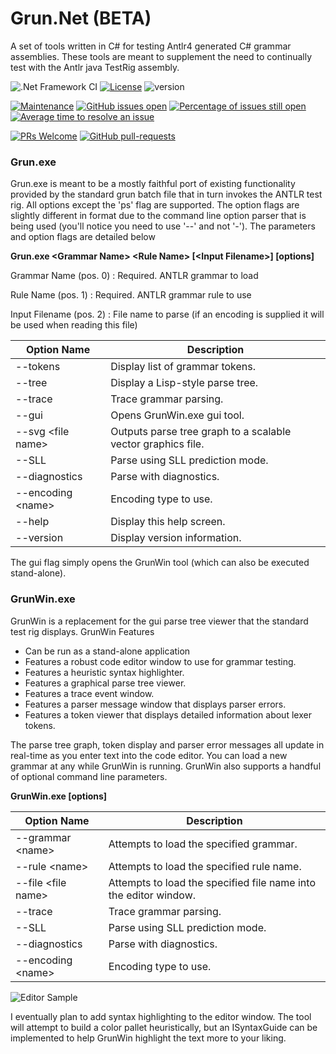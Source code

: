 # Grun.Net (BETA)

A set of tools written in C# for testing Antlr4 generated C# grammar assemblies. 
These tools are meant to supplement the need to continually test with the Antlr java TestRig assembly.

![.Net Framework CI](https://github.com/wiredwiz/Grun.Net/workflows/.Net%20Framework%20CI/badge.svg)
[![License](https://img.shields.io/badge/license-BSD-blue.svg)](https://raw.githubusercontent.com/antlr/antlr4/master/LICENSE.txt)
![version](https://img.shields.io/badge/version-1.0.20073-blue)
<!---
[![GitHub release](https://img.shields.io/github/release/wiredwiz/Grun.Net.svg)](https://github.com/wiredwiz/Grun.Net/releases/)
--->

[![Maintenance](https://img.shields.io/badge/Maintained%3F-yes-green.svg)](https://GitHub.com/wiredwiz/Grun.Net/graphs/commit-activity)
[![GitHub issues open](https://img.shields.io/github/issues/wiredwiz/Grun.Net.svg?maxAge=60)](https://github.com/wiredwiz/Grun.Net/issues)
[![Percentage of issues still open](http://isitmaintained.com/badge/open/wiredwiz/Grun.Net.svg)](http://isitmaintained.com/project/wiredwiz/Grun.Net "Percentage of issues still open")
[![Average time to resolve an issue](http://isitmaintained.com/badge/resolution/wiredwiz/Grun.Net.svg)](http://isitmaintained.com/project/wiredwiz/Grun.Net "Average time to resolve an issue")

[![PRs Welcome](https://img.shields.io/badge/PRs-welcome-brightgreen.svg?style=flat-square)](http://makeapullrequest.com)
[![GitHub pull-requests](https://img.shields.io/github/issues-pr/wiredwiz/Grun.Net.svg)](https://GitHub.com/wiredwiz/Grun.Net/pulls/)

### Grun.exe

Grun.exe is meant to be a mostly faithful port of existing functionality provided by the standard
grun batch file that in turn invokes the ANTLR test rig.  All options except the 'ps' flag are
supported. The option flags are slightly different in format due to the command line option
parser that is being used (you'll notice you need to use '--' and not '-').  The parameters and option flags are detailed below

**Grun.exe \<Grammar Name> \<Rule Name> [\<Input Filename>] [options]**

  Grammar Name (pos. 0)
   : Required. ANTLR grammar to load  

  Rule Name (pos. 1)
   : Required. ANTLR grammar rule to use  

  Input Filename (pos. 2)
   : File name to parse (if an encoding is supplied it will be used when reading this file)

  | Option Name       | Description  |
  |---                |---       |
  |--tokens           |         Display list of grammar tokens. |  
  |--tree             |         Display a Lisp-style parse tree.|
  |--trace            |         Trace grammar parsing.          |
  |--gui              |         Opens GrunWin.exe gui tool.     |
  |--svg \<file name> |         Outputs parse tree graph to a scalable vector graphics file.|
  |--SLL              |         Parse using SLL prediction mode.|
  |--diagnostics      |         Parse with diagnostics.         |
  |--encoding \<name> |         Encoding type to use.           |
  |--help             |         Display this help screen.       |
  |--version          |         Display version information.    |

The gui flag simply opens the GrunWin tool (which can also be executed stand-alone).  

### GrunWin.exe
GrunWin is a replacement for the gui parse tree viewer that the standard test rig displays.
GrunWin Features
- Can be run as a stand-alone application
- Features a robust code editor window to use for grammar testing.
- Features a heuristic syntax highlighter.
- Features a graphical parse tree viewer.
- Features a trace event window.
- Features a parser message window that displays parser errors.
- Features a token viewer that displays detailed information about lexer tokens.

The parse tree graph, token display and parser error messages all update in real-time
as you enter text into the code editor.  You can load a new grammar at any while GrunWin
is running.  GrunWin also supports a handful of optional command line parameters.

**GrunWin.exe [options]**

  | Option Name       | Description  |
  |---                |---       |
  |--grammar \<name>  |         Attempts to load the specified grammar.   |
  |--rule \<name>     |         Attempts to load the specified rule name. |  
  |--file \<file name>|         Attempts to load the specified file name into the editor window.|
  |--trace            |         Trace grammar parsing.          |
  |--SLL              |         Parse using SLL prediction mode.|
  |--diagnostics      |         Parse with diagnostics.         |
  |--encoding \<name> |         Encoding type to use.           |

![Editor Sample](https://github.com/wiredwiz/Grun.Net/blob/assets/Assets/GrunWinExample.GIF?raw=true)

I eventually plan to add syntax highlighting to the editor window.  The tool will attempt
to build a color pallet heuristically, but an ISyntaxGuide can be implemented to help
GrunWin highlight the text more to your liking.
